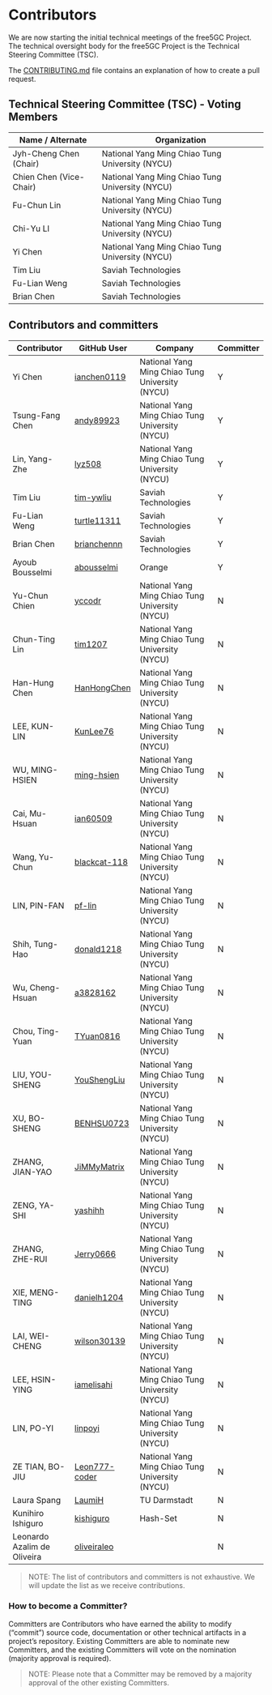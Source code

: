 
# Contributors

We are now starting the initial technical meetings of the free5GC Project.
The technical oversight body for the free5GC Project is the Technical Steering
Committee (TSC).

The [CONTRIBUTING.md](CONTRIBUTING.md) file contains an explanation of how to
create a pull request.

## Technical Steering Committee (TSC) - Voting Members

| Name / Alternate | Organization |
| ---------------- | ------------ |
| Jyh-Cheng Chen (Chair) | National Yang Ming Chiao Tung University (NYCU) |
| Chien Chen (Vice-Chair) | National Yang Ming Chiao Tung University (NYCU) |
| Fu-Chun Lin | National Yang Ming Chiao Tung University (NYCU) |
| Chi-Yu LI | National Yang Ming Chiao Tung University (NYCU) |
| Yi Chen | National Yang Ming Chiao Tung University (NYCU) |
| Tim Liu | Saviah Technologies |
| Fu-Lian Weng | Saviah Technologies |
| Brian Chen | Saviah Technologies |

## Contributors and committers

| Contributor | GitHub User | Company | Committer |
| ----------- | ----------- | ------- | --------- |
| Yi Chen | [ianchen0119](https://github.com/ianchen0119) | National Yang Ming Chiao Tung University (NYCU) | Y |
| Tsung-Fang Chen | [andy89923](https://github.com/andy89923) | National Yang Ming Chiao Tung University (NYCU) | Y |
| Lin, Yang-Zhe | [lyz508](https://github.com/lyz508) | National Yang Ming Chiao Tung University (NYCU) | Y |
| Tim Liu | [tim-ywliu](https://github.com/tim-ywliu) | Saviah Technologies | Y |
| Fu-Lian Weng | [turtle11311](https://github.com/turtle11311) | Saviah Technologies | Y |
| Brian Chen | [brianchennn](https://github.com/brianchennn) | Saviah Technologies | Y |
| Ayoub Bousselmi | [abousselmi](https://github.com/abousselmi) | Orange | Y |
| Yu-Chun Chien | [yccodr](https://github.com/yccodr) | National Yang Ming Chiao Tung University (NYCU) | N |
| Chun-Ting Lin | [tim1207](https://github.com/tim1207) | National Yang Ming Chiao Tung University (NYCU) | N |
| Han-Hung Chen | [HanHongChen](https://github.com/HanHongChen) | National Yang Ming Chiao Tung University (NYCU) | N |
| LEE, KUN-LIN | [KunLee76](https://github.com/KunLee76) | National Yang Ming Chiao Tung University (NYCU) | N |
| WU, MING-HSIEN | [ming-hsien](https://github.com/ming-hsien) | National Yang Ming Chiao Tung University (NYCU) | N |
| Cai, Mu-Hsuan | [ian60509](https://github.com/ian60509) | National Yang Ming Chiao Tung University (NYCU) | N |
| Wang, Yu-Chun | [blackcat-118](https://github.com/blackcat-118) | National Yang Ming Chiao Tung University (NYCU) | N |
| LIN, PIN-FAN | [pf-lin](https://github.com/pf-lin) | National Yang Ming Chiao Tung University (NYCU) | N |
| Shih, Tung-Hao | [donald1218](https://github.com/donald1218) | National Yang Ming Chiao Tung University (NYCU) | N |
| Wu, Cheng-Hsuan | [a3828162](https://github.com/a3828162) | National Yang Ming Chiao Tung University (NYCU) | N |
| Chou, Ting-Yuan | [TYuan0816](https://github.com/TYuan0816) | National Yang Ming Chiao Tung University (NYCU) | N |
| LIU, YOU-SHENG | [YouShengLiu](https://github.com/YouShengLiu) | National Yang Ming Chiao Tung University (NYCU) | N |
| XU, BO-SHENG | [BENHSU0723](https://github.com/BENHSU0723) | National Yang Ming Chiao Tung University (NYCU) | N |
| ZHANG, JIAN-YAO | [JiMMyMatrix](https://github.com/JiMMyMatrix) | National Yang Ming Chiao Tung University (NYCU) | N |
| ZENG, YA-SHI | [yashihh](https://github.com/yashihh) | National Yang Ming Chiao Tung University (NYCU) | N |
| ZHANG, ZHE-RUI | [Jerry0666](https://github.com/Jerry0666) | National Yang Ming Chiao Tung University (NYCU) | N |
| XIE, MENG-TING | [danielh1204](https://github.com/danielh1204) | National Yang Ming Chiao Tung University (NYCU) | N |
| LAI, WEI-CHENG | [wilson30139](https://github.com/wilson30139) | National Yang Ming Chiao Tung University (NYCU) | N |
| LEE, HSIN-YING | [iamelisahi](https://github.com/iamelisahi) | National Yang Ming Chiao Tung University (NYCU) | N |
| LIN, PO-YI | [linpoyi](https://github.com/linpoyi) | National Yang Ming Chiao Tung University (NYCU) | N |
| ZE TIAN, BO-JIU | [Leon777-coder](https://github.com/Leon777-coder) | National Yang Ming Chiao Tung University (NYCU) | N |
| Laura Spang | [LaumiH](https://github.com/LaumiH) | TU Darmstadt | N |
| Kunihiro Ishiguro | [kishiguro](https://github.com/kishiguro) | Hash-Set | N |
| Leonardo Azalim de Oliveira | [oliveiraleo](https://github.com/oliveiraleo) |  | N |

> NOTE:
> The list of contributors and committers is not exhaustive.
> We will update the list as we receive contributions.

### How to become a Committer?

Committers are Contributors who have earned the ability to modify (“commit”) source code, documentation or other technical artifacts in a project’s repository.
Existing Committers are able to nominate new Committers, and the existing Committers will vote on the nomination (majority approval is required).

> NOTE:
> Please note that a Committer may be removed by a majority approval of the other existing Committers.
